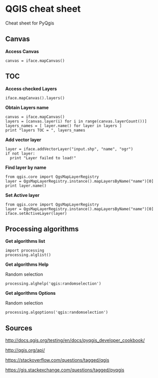 # QGIS cheat sheet

Cheat sheet for PyQgis

Canvas
---
__Access Canvas__

	canvas = iface.mapCanvas()


TOC
---

__Access checked Layers__

	iface.mapCanvas().layers()

__Obtain Layers name__

	canvas = iface.mapCanvas()
	layers = [canvas.layer(i) for i in range(canvas.layerCount())]
	layers_names = [ layer.name() for layer in layers ]
	print "layers TOC = ", layers_names

__Add vector layer__

	layer = iface.addVectorLayer("input.shp", "name", "ogr")
	if not layer:
	  print "Layer failed to load!"

__Find layer by name__

	from qgis.core import QgsMapLayerRegistry
	layer = QgsMapLayerRegistry.instance().mapLayersByName("name")[0]
	print layer.name()

__Set Active layer__

	from qgis.core import QgsMapLayerRegistry
	layer = QgsMapLayerRegistry.instance().mapLayersByName("name")[0]
	iface.setActiveLayer(layer)

Processing algorithms 
---

__Get algorithms list__

	import processing
	processing.alglist()

__Get algorithms Help__

Random selection

	processing.alghelp('qgis:randomselection')


__Get algorithms Options__

Random selection

	processing.algoptions('qgis:randomselection')





Sources
---

<http://docs.qgis.org/testing/en/docs/pyqgis_developer_cookbook/>

<http://qgis.org/api/>

<https://stackoverflow.com/questions/tagged/qgis>

<https://gis.stackexchange.com/questions/tagged/pyqgis>




